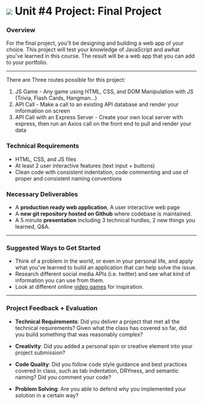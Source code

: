 # ![](https://ga-dash.s3.amazonaws.com/production/assets/logo-9f88ae6c9c3871690e33280fcf557f33.png) Unit #4 Project: Final Project

### Overview

For the final project, you'll be designing and building a web app of your choice. This project will test your knowledge of JavaScript and awhat you've learned in this course. The result will be a web app that you can add to your portfolio.

---

There are Three routes possible for this project:

1) JS Game - Any game using HTML, CSS, and DOM Manipulation with JS (Trivia, Flash Cards, Hangman...)
2) API Call - Make a call to an existing API database and render your information on screen
3) API Call with an Express Server - Create your own local server with express, then run an Axios call on the front end to pull and render your data 

### Technical Requirements

- HTML, CSS, and JS files
- At least 2 user interactive features (text input + buttons) 
- Clean code with consistent indentation, code commenting and use of proper and consistent naming conventions


### Necessary Deliverables

* A **production ready web application**, A user interactive web page
* A  **new git repository hosted on Github** where codebase is maintained.
* A 5 minute **presentation** including 3 technical hurdles, 2 new things you learned, Q&A.

---

### Suggested Ways to Get Started

- Think of a problem in the world, or even in your personal life, and apply what you've learned to build an application that can help solve the issue.
- Research different social media APIs (i.e. twitter) and see what kind of information you can use from them.
- Look at different online [video games](http://phaser.io/examples) for inspiration.

---

### Project Feedback + Evaluation

* __Technical Requirements__: Did you deliver a project that met all the technical requirements? Given what the class has covered so far, did you build something that was reasonably complex?

* __Creativity__: Did you added a personal spin or creative element into your project submission?

* __Code Quality__: Did you follow code style guidance and best practices covered in class, such as tab indentation, DRYness, and semantic naming? Did you comment your code?

* __Problem Solving__: Are you able to defend why you implemented your solution in a certain way?